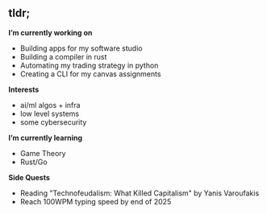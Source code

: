 ## tldr;

**I’m currently working on** 
- Building apps for my software studio
- Building a compiler in rust
- Automating my trading strategy in python
- Creating a CLI for my canvas assignments

**Interests**
- ai/ml algos + infra
- low level systems
- some cybersecurity

**I’m currently learning** 
- Game Theory
- Rust/Go

**Side Quests**
- Reading "Technofeudalism: What Killed Capitalism" by Yanis Varoufakis
- Reach 100WPM typing speed by end of 2025
